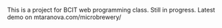 This is a project for BCIT web programming class.
Still in progress.
Latest demo on 
mtaranova.com/microbrewery/
